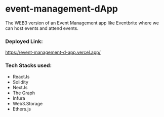 # event-management-dApp
The WEB3 version of an Event Management app like Eventbrite where we can host events and attend events.

### **Deployed Link:**
https://event-management-d-app.vercel.app/

### **Tech Stacks used:**
- ReactJs
- Solidity 
- NextJs
- The Graph
- Infura
- Web3.Storage
- Ethers.js
